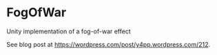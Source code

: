 # FogOfWar
Unity implementation of a fog-of-war effect

See blog post at https://wordpress.com/post/y4pp.wordpress.com/212.
